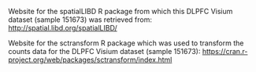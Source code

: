 Website for the spatialLIBD R package from which this DLPFC Visium dataset (sample 151673) was retrieved from: http://spatial.libd.org/spatialLIBD/

Website for the sctransform R package which was used to transform the counts data for the DLPFC Visium dataset (sample 151673): https://cran.r-project.org/web/packages/sctransform/index.html
